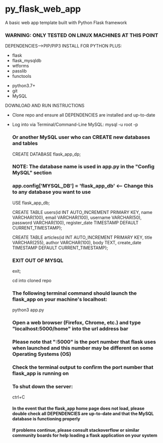 # py_flask_web_app
A basic web app template built with Python Flask framework
### WARNING: ONLY TESTED ON LINUX MACHINES AT THIS POINT ###

DEPENDENCIES-->PIP/PIP3 INSTALL FOR PYTHON PLUS:
* flask
* flask_mysqldb
* wtforms
* passlib
* functools
- python3.7+
- git
- MySQL

DOWNLOAD AND RUN INSTRUCTIONS
* Clone repo and ensure all DEPENDENCIES are installed and up-to-date
* Log into via Terminal/Command-Line MySQL:
  mysql -u root -p
  ### Or another MySQL user who can CREATE new databases and tables
  CREATE DATABASE flask_app_dp;
  ### NOTE: The database name is used in app.py in the "Config MySQL" section
  ### app.config['MYSQL_DB'] = 'flask_app_db' <-- Change this to any database you want to use
  USE flask_app_db;
  
  CREATE TABLE users(id INT AUTO_INCREMENT PRIMARY KEY, name VARCHAR(100), email VARCHAR(100), username VARCHAR(50), password VARCHAR(100), register_date TIMESTAMP DEFAULT CURRENT_TIMESTAMP);
  
  CREATE TABLE articles(id INT AUTO_INCREMENT PRIMARY KEY, title VARCHAR(255), author VARCHAR(100), body TEXT, create_date TIMESTAMP DEFAULT CURRENT_TIMESTAMP);
  
  ### EXIT OUT OF MYSQL
  exit;
  
  cd into cloned repo
  ### The following terminal command should launch the flask_app on your machine's localhost:
  python3 app.py
  ### Open a web browser (Firefox, Chrome, etc.) and type "localhost:5000/home" into the url address bar
  ### Please note that ":5000" is the port number that flask uses when launched and this number may be different on some Operating Systems (OS)
  ### Check the terminal output to confirm the port number that flask_app is running on
  ### To shut down the server:
  ctrl+C
  
  #### In the event that the flask_app home page does not load, please double check all DEPENDENCIES are up-to-date and that the MySQL database is functioning properly
  #### If problems continue, please consult stackoverflow or similar community boards for help loading a flask application on your system
  
